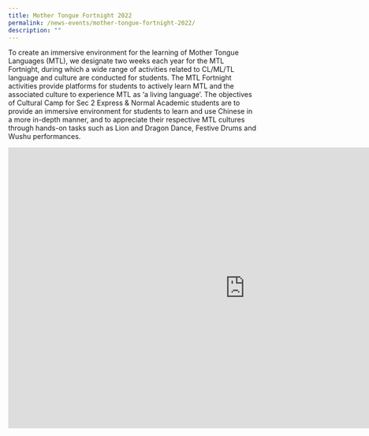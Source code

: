 ```yaml
---
title: Mother Tongue Fortnight 2022
permalink: /news-events/mother-tongue-fortnight-2022/
description: ""
---
```

To create an immersive environment for the learning of Mother Tongue Languages (MTL), we designate two weeks each year for the MTL Fortnight, during which a wide range of activities related to CL/ML/TL language and culture are conducted for students. The MTL Fortnight activities provide platforms for students to actively learn MTL and the associated culture to experience MTL as ‘a living language’. The objectives of Cultural Camp for Sec 2 Express &amp; Normal Academic students are to provide an immersive environment for students to learn and use Chinese in a more in-depth manner, and to appreciate their respective MTL cultures through hands-on tasks such as Lion and Dragon Dance, Festive Drums and Wushu performances.

<iframe allowfullscreen="true" height="569" width="960" frameborder="0" src="https://docs.google.com/presentation/d/e/2PACX-1vQcoFb3fbgPbatKfldYY7dhH0Zr3QAr52rAir-kZXhB7YpntAQU-Mg7Cy3iOfq3XKrKStaTI-6ou2Ne/embed?start=true&amp;loop=true&amp;delayms=10000"></iframe>